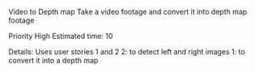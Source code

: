 Video to Depth map
Take a video footage and convert it into depth map footage

Priority High
Estimated time: 10

Details:
Uses user stories 1 and 2
2: to detect left and right images
1: to convert it into a depth map